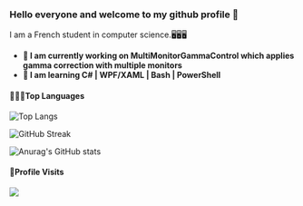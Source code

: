 ### Hello everyone and welcome to my github profile 👋

I am a French student in computer science.🖥️🖥️🖥️

- **🔭 I am currently working on MultiMonitorGammaControl which applies gamma correction with multiple monitors**
- **🌱 I am learning C# | WPF/XAML | Bash | PowerShell**

#### 🧑🏾‍💻Top Languages
![Top Langs](https://github-readme-stats.vercel.app/api/top-langs/?username=CharifMah&theme=gruvbox)

![GitHub Streak](https://github-readme-streak-stats.herokuapp.com/?user=CharifMah&theme=gruvbox)

![Anurag's GitHub stats](https://github-readme-stats.vercel.app/api?username=CharifMah&theme=gruvbox)

#### 👀Profile Visits 

![](https://komarev.com/ghpvc/?username=CharifMah&label=PROFILE+VIEWS)
